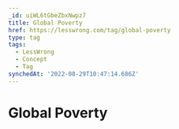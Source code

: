 ```yaml
---
_id: uiWL6tGbeZbxNwpz7
title: Global Poverty
href: https://lesswrong.com/tag/global-poverty
type: tag
tags:
  - LessWrong
  - Concept
  - Tag
synchedAt: '2022-08-29T10:47:14.686Z'
---
```

# Global Poverty

